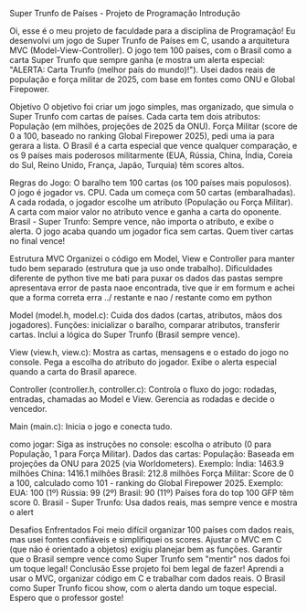 Super Trunfo de Países - Projeto de Programação
Introdução

Oi, esse é o meu projeto de faculdade para a disciplina de Programação! Eu desenvolvi um jogo de Super Trunfo de Países em C, usando a arquitetura MVC (Model-View-Controller). O jogo tem 100 países, com o Brasil como a carta Super Trunfo que sempre ganha (e mostra um alerta especial: "ALERTA: Carta Trunfo (melhor país do mundo)!"). Usei dados reais de população e força militar de 2025, com base em fontes como ONU e Global Firepower.

Objetivo
O objetivo foi criar um jogo simples, mas organizado, que simula o Super Trunfo com cartas de países. Cada carta tem dois atributos:
População (em milhões, projeções de 2025 da ONU).
Força Militar (score de 0 a 100, baseado no ranking Global Firepower 2025), pedi uma ia para gerara a lista.
O Brasil é a carta especial que vence qualquer comparação, e os 9 países mais poderosos militarmente (EUA, Rússia, China, Índia, Coreia do Sul, Reino Unido, França, Japão, Turquia) têm scores altos.

Regras do Jogo:
O baralho tem 100 cartas (os 100 países mais populosos).
O jogo é jogador vs. CPU. Cada um começa com 50 cartas (embaralhadas).
A cada rodada, o jogador escolhe um atributo (População ou Força Militar).
A carta com maior valor no atributo vence e ganha a carta do oponente.
Brasil - Super Trunfo: Sempre vence, não importa o atributo, e exibe o alerta.
O jogo acaba quando um jogador fica sem cartas.
Quem tiver cartas no final vence!

Estrutura MVC
Organizei o código em Model, View e Controller para manter tudo bem separado (estrutura que ja uso onde trabalho).
Dificuldades diferente de python tive me bati para puxar os dados das pastas sempre apresentava error de pasta naoe encontrada, tive que ir em formum e achei que a forma correta erra ../ restante e nao / restante como em python

Model (model.h, model.c):
Cuida dos dados (cartas, atributos, mãos dos jogadores).
Funções: inicializar o baralho, comparar atributos, transferir cartas.
Inclui a lógica do Super Trunfo (Brasil sempre vence).

View (view.h, view.c):
Mostra as cartas, mensagens e o estado do jogo no console.
Pega a escolha do atributo do jogador.
Exibe o alerta especial quando a carta do Brasil aparece.

Controller (controller.h, controller.c):
Controla o fluxo do jogo: rodadas, entradas, chamadas ao Model e View.
Gerencia as rodadas e decide o vencedor.

Main (main.c):
Inicia o jogo e conecta tudo.

como jogar:
Siga as instruções no console: escolha o atributo (0 para População, 1 para Força Militar).
Dados das cartas:
População: Baseada em projeções da ONU para 2025 (via Worldometers). Exemplo:
Índia: 1463.9 milhões
China: 1416.1 milhões
Brasil: 212.8 milhões
Força Militar: Score de 0 a 100, calculado como 101 - ranking do Global Firepower 2025. Exemplo:
EUA: 100 (1º)
Rússia: 99 (2º)
Brasil: 90 (11º)
Países fora do top 100 GFP têm score 0.
Brasil - Super Trunfo: Usa dados reais, mas sempre vence e mostra o alert

Desafios Enfrentados
Foi meio difícil organizar 100 países com dados reais, mas usei fontes confiáveis e simplifiquei os scores.
Ajustar o MVC em C (que não é orientado a objetos) exigiu planejar bem as funções.
Garantir que o Brasil sempre vence como Super Trunfo sem "mentir" nos dados foi um toque legal!
Conclusão
Esse projeto foi bem legal de fazer! Aprendi a usar o MVC, organizar código em C e trabalhar com dados reais. O Brasil como Super Trunfo ficou show, com o alerta dando um toque especial. Espero que o professor goste!
